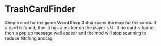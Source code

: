 # TrashCardFinder
Simple mod for the game Weed Shop 3 that scans the map for the cards. If a card is found, then it has a marker on the player's UI. If no card is found, then a pop up message well appear and the mod will stop scanning to reduce hitching and lag
